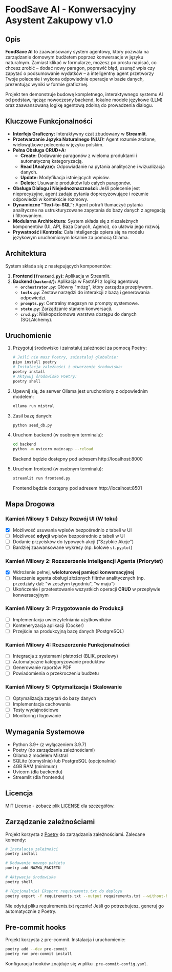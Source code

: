 # FoodSave AI - Konwersacyjny Asystent Zakupowy v1.0

## Opis

**FoodSave AI** to zaawansowany system agentowy, który pozwala na zarządzanie domowym budżetem poprzez konwersacje w języku naturalnym. Zamiast klikać w formularze, możesz po prostu napisać, co chcesz zrobić – dodać nowy paragon, poprawić błąd, usunąć wpis czy zapytać o podsumowanie wydatków – a inteligentny agent przetworzy Twoje polecenie i wykona odpowiednie operacje w bazie danych, prezentując wyniki w formie graficznej.

Projekt ten demonstruje budowę kompletnego, interaktywnego systemu AI od podstaw, łącząc nowoczesny backend, lokalne modele językowe (LLM) oraz zaawansowaną logikę agentową zdolną do prowadzenia dialogu.

## Kluczowe Funkcjonalności

* **Interfejs Graficzny:** Interaktywny czat zbudowany w **Streamlit**.
* **Przetwarzanie Języka Naturalnego (NLU):** Agent rozumie złożone, wielowątkowe polecenia w języku polskim.
* **Pełna Obsługa CRUD+A:**
    * **Create:** Dodawanie paragonów z wieloma produktami i automatyczną kategoryzacją.
    * **Read (Analyze):** Odpowiadanie na pytania analityczne i wizualizacja danych.
    * **Update:** Modyfikacja istniejących wpisów.
    * **Delete:** Usuwanie produktów lub całych paragonów.
* **Obsługa Dialogu i Niejednoznaczności:** Jeśli polecenie jest nieprecyzyjne, agent zadaje pytania doprecyzowujące i rozumie odpowiedzi w kontekście rozmowy.
* **Dynamiczne "Text-to-SQL":** Agent potrafi tłumaczyć pytania analityczne na ustrukturyzowane zapytania do bazy danych z agregacją i filtrowaniem.
* **Modularna Architektura:** System składa się z niezależnych komponentów (UI, API, Baza Danych, Agenci), co ułatwia jego rozwój.
* **Prywatność i Kontrola:** Cała inteligencja opiera się na modelu językowym uruchomionym lokalnie za pomocą Ollama.

## Architektura

System składa się z następujących komponentów:
1. **Frontend (`frontend.py`):** Aplikacja w Streamlit.
2. **Backend (`backend/`):** Aplikacja w FastAPI z logiką agentową.
    * **`orchestrator.py`**: Główny "mózg", który zarządza przepływem.
    * **`tools.py`**: Zestaw narzędzi do interakcji z bazą i generowania odpowiedzi.
    * **`prompts.py`**: Centralny magazyn na prompty systemowe.
    * **`state.py`**: Zarządzanie stanem konwersacji.
    * **`crud.py`**: Niskopoziomowa warstwa dostępu do danych (SQLAlchemy).

## Uruchomienie

1. Przygotuj środowisko i zainstaluj zależności za pomocą Poetry:
   ```bash
   # Jeśli nie masz Poetry, zainstaluj globalnie:
   pipx install poetry
   # Instalacja zależności i utworzenie środowiska:
   poetry install
   # Aktywuj środowisko Poetry:
   poetry shell
   ```

2. Upewnij się, że serwer Ollama jest uruchomiony z odpowiednim modelem:
   ```bash
   ollama run mistral
   ```

3. Zasil bazę danych:
   ```bash
   python seed_db.py
   ```

4. Uruchom backend (w osobnym terminalu):
   ```bash
   cd backend
   python -m uvicorn main:app --reload
   ```
   Backend będzie dostępny pod adresem http://localhost:8000

5. Uruchom frontend (w osobnym terminalu):
   ```bash
   streamlit run frontend.py
   ```
   Frontend będzie dostępny pod adresem http://localhost:8501

## Mapa Drogowa

### Kamień Milowy 1: Dalszy Rozwój UI (W toku)
* [x] Możliwość usuwania wpisów bezpośrednio z tabeli w UI
* [ ] Możliwość **edycji** wpisów bezpośrednio z tabeli w UI
* [ ] Dodanie przycisków do typowych akcji ("Szybkie Akcje")
* [ ] Bardziej zaawansowane wykresy (np. kołowe `st.pyplot`)

### Kamień Milowy 2: Rozszerzenie Inteligencji Agenta (Priorytet)
* [x] Wdrożenie pełnej, **wieloturowej pamięci konwersacyjnej**
* [ ] Nauczenie agenta obsługi złożonych filtrów analitycznych (np. przedziały dat: "w zeszłym tygodniu", "w maju")
* [ ] Ukończenie i przetestowanie wszystkich operacji **CRUD** w przepływie konwersacyjnym

### Kamień Milowy 3: Przygotowanie do Produkcji
* [ ] Implementacja uwierzytelniania użytkowników
* [ ] Konteneryzacja aplikacji (Docker)
* [ ] Przejście na produkcyjną bazę danych (PostgreSQL)

### Kamień Milowy 4: Rozszerzenie Funkcjonalności
* [ ] Integracja z systemami płatności (BLIK, przelewy)
* [ ] Automatyczne kategoryzowanie produktów
* [ ] Generowanie raportów PDF
* [ ] Powiadomienia o przekroczeniu budżetu

### Kamień Milowy 5: Optymalizacja i Skalowanie
* [ ] Optymalizacja zapytań do bazy danych
* [ ] Implementacja cachowania
* [ ] Testy wydajnościowe
* [ ] Monitoring i logowanie

## Wymagania Systemowe

* Python 3.9+ (z wyłączeniem 3.9.7)
* Poetry (do zarządzania zależnościami)
* Ollama z modelem Mistral
* SQLite (domyślnie) lub PostgreSQL (opcjonalnie)
* 4GB RAM (minimum)
* Uvicorn (dla backendu)
* Streamlit (dla frontendu)

## Licencja

MIT License - zobacz plik [LICENSE](LICENSE) dla szczegółów.

## Zarządzanie zależnościami

Projekt korzysta z [Poetry](https://python-poetry.org/) do zarządzania zależnościami. Zalecane komendy:

```bash
# Instalacja zależności
poetry install

# Dodawanie nowego pakietu
poetry add NAZWA_PAKIETU

# Aktywacja środowiska
poetry shell

# (Opcjonalnie) Eksport requirements.txt do deployu
poetry export -f requirements.txt --output requirements.txt --without-hashes
```

Nie edytuj pliku requirements.txt ręcznie! Jeśli go potrzebujesz, generuj go automatycznie z Poetry.

## Pre-commit hooks

Projekt korzysta z pre-commit. Instalacja i uruchomienie:

```bash
poetry add --dev pre-commit
poetry run pre-commit install
```

Konfiguracja hooków znajduje się w pliku `.pre-commit-config.yaml`.
